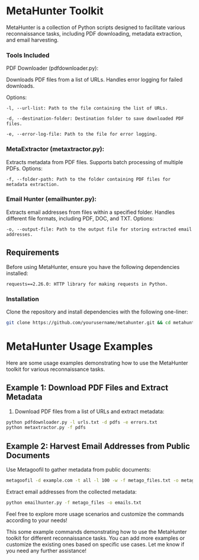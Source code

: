 # MetaHunter Toolkit
MetaHunter is a collection of Python scripts designed to facilitate various reconnaissance tasks, including PDF downloading, metadata extraction, and email harvesting.

### Tools Included
PDF Downloader (pdfdownloader.py):

Downloads PDF files from a list of URLs.
Handles error logging for failed downloads.
  
  Options:
  
    -l, --url-list: Path to the file containing the list of URLs.
    
    -d, --destination-folder: Destination folder to save downloaded PDF files.
    
    -e, --error-log-file: Path to the file for error logging.

### MetaExtractor (metaxtractor.py):

Extracts metadata from PDF files.
Supports batch processing of multiple PDFs.
  Options:
  
    -f, --folder-path: Path to the folder containing PDF files for metadata extraction.

### Email Hunter (emailhunter.py):

Extracts email addresses from files within a specified folder.
Handles different file formats, including PDF, DOC, and TXT.
  Options:
    
    -o, --output-file: Path to the output file for storing extracted email addresses.


## Requirements
Before using MetaHunter, ensure you have the following dependencies installed:

    requests==2.26.0: HTTP library for making requests in Python.

### Installation

Clone the repository and install dependencies with the following one-liner:

```bash
git clone https://github.com/yourusername/metahunter.git && cd metahunter && pip install -r requirements.txt
```

# MetaHunter Usage Examples

Here are some usage examples demonstrating how to use the MetaHunter toolkit for various reconnaissance tasks.

## Example 1: Download PDF Files and Extract Metadata

1. Download PDF files from a list of URLs and extract metadata:

```bash
python pdfdownloader.py -l urls.txt -d pdfs -e errors.txt
python metaxtractor.py -f pdfs
```

## Example 2: Harvest Email Addresses from Public Documents

  Use Metagoofil to gather metadata from public documents:

```bash
metagoofil -d example.com -t all -l 100 -w -f metago_files.txt -o metago_files -tor
```
  
Extract email addresses from the collected metadata:

```bash
python emailhunter.py -f metago_files -o emails.txt
```

Feel free to explore more usage scenarios and customize the commands according to your needs!


This some example commands demonstrating how to use the MetaHunter toolkit for different reconnaissance tasks. You can add more examples or customize the existing ones based on specific use cases. Let me know if you need any further assistance!

